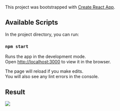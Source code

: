 This project was bootstrapped with [Create React App](https://github.com/facebook/create-react-app).

## Available Scripts

In the project directory, you can run:

### `npm start`

Runs the app in the development mode.<br />
Open [http://localhost:3000](http://localhost:3000) to view it in the browser.

The page will reload if you make edits.<br />
You will also see any lint errors in the console.

## Result
<img src="https://user-images.githubusercontent.com/30766392/80207886-add0cc00-864c-11ea-9fc7-cdaafe0edc06.png"/>
